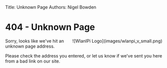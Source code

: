 Title: Unknown Page
Authors: Nigel Bowden

# 404 - Unknown Page
<div style="float: right;">
![WlanlPi Logo](images/wlanpi_v_small.png)
</div>
Sorry, looks like we've hit an unknown page address. 

Please check the address you entered, or let us know if we've sent you here from a bad link on our site.